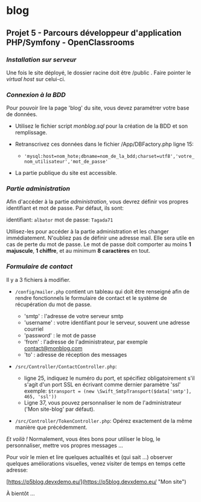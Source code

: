blog
====

Projet 5 - Parcours développeur d'application PHP/Symfony - OpenClassrooms
--------------------------------------------------------------------------

### ___Installation sur serveur___ 

Une fois le site déployé, le dossier racine doit être /public . Faire pointer le _virtual host_ sur celui-ci.

### ___Connexion à la BDD___

Pour pouvoir lire la page 'blog' du site, vous devez paramétrer votre base de données.

* Utilisez le fichier script *monblog.sql* pour la création de la BDD et son remplissage.
* Retranscrivez ces données dans le fichier /App/DBFactory.php ligne 15:

    * `'mysql:host=nom_hote;dbname=nom_de_la_bdd;charset=utf8','votre_nom_utilisateur','mot_de_passe'`
 
* La partie publique du site est accessible. 

### ___Partie administration___

Afin d'accéder à la partie _administration_, vous devrez définir vos propres identifiant et mot de passe. Par défaut, ils sont: 

identifiant: `albator`    mot de passe: `Tagada71` 

Utilisez-les pour accéder à la partie administration et les changer immédiatement. N'oubliez pas de définir une adresse mail. Elle sera utile en cas de perte du mot de passe.
Le mot de passe doit comporter au moins **1 majuscule**, **1 chiffre**, et au minimum **8 caractères** en tout.


### ___Formulaire de contact___

Il y a 3 fichiers à modifier.

* `/config/mailer.php` contient un tableau qui doit être renseigné afin de rendre fonctionnels le formulaire de contact et le système de récupération du mot de passe.
    * 'smtp' : l'adresse de votre serveur smtp
    * 'username' : votre identifiant pour le serveur, souvent une adresse courriel
    * 'password' : le mot de passe
    * 'from' : l'adresse de l'administrateur, par exemple contact@monblog.com
    * 'to' : adresse de réception des messages
    
* `/src/Controller/ContactController.php`: 
    * ligne 25, indiquez le numéro du port, et spécifiez obligatoirement s'il s'agit d'un port SSL en écrivant comme dernier paramètre 'ssl' 
exemple: `$transport = (new \Swift_SmtpTransport($data['smtp'], 465, 'ssl'))`
    * Ligne 37, vous pouvez personnaliser le nom de l'administrateur ('Mon site-blog' par défaut).
    
* `/src/Controller/TokenController.php`:
 Opérez exactement de la même manière que précédemment.
 
 _Et voilà !_ Normalement, vous êtes bons pour utiliser le blog, le personnaliser, mettre vos propres messages ...
 
 Pour voir le mien et lire quelques actualités et (qui sait ...) observer quelques améliorations visuelles, venez visiter de temps en temps cette adresse:
 
 [https://p5blog.devxdemo.eu/](https://p5blog.devxdemo.eu/ "Mon site")
 
 À bientôt ...
 
 
